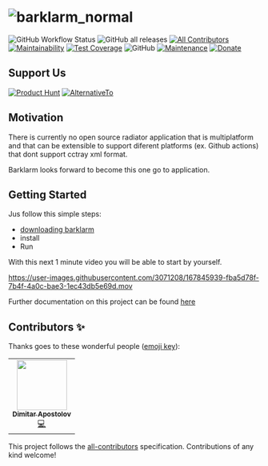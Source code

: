 # ![barklarm_normal](https://user-images.githubusercontent.com/3071208/167244374-da18da7a-f52a-4f25-aa9e-c71476647c9c.png)

![GitHub Workflow Status](https://img.shields.io/github/workflow/status/kanekotic/barklarm/Build%20%26%20Publish)
![GitHub all releases](https://img.shields.io/github/downloads/kanekotic/barklarm/total)
[![All Contributors](https://img.shields.io/badge/all_contributors-1-orange.svg?style=flat-square)](#contributors-)
[![Maintainability](https://api.codeclimate.com/v1/badges/2722ae6ccb495529d393/maintainability)](https://codeclimate.com/github/kanekotic/barklarm/maintainability)
[![Test Coverage](https://api.codeclimate.com/v1/badges/2722ae6ccb495529d393/test_coverage)](https://codeclimate.com/github/kanekotic/barklarm/test_coverage)
![GitHub](https://img.shields.io/github/license/kanekotic/barklarm)
[![Maintenance](https://img.shields.io/badge/Maintained%3F-yes-green.svg)](https://GitHub.com/kanekotic/endomondo-unofficial-api/graphs/commit-activity)
[![Donate](https://img.shields.io/badge/Donate-PayPal-green.svg)](https://www.paypal.me/kanekotic/)

## Support Us

[![Product Hunt](https://img.shields.io/badge/Product%20Hunt-like-blue?style=for-the-badge)](https://www.producthunt.com/posts/barklarm)
[![AlternativeTo](https://img.shields.io/badge/alternativeto.net-like-blue?style=for-the-badge)](https://alternativeto.net/software/barklarm/about/)

## Motivation

There is currently no open source radiator application that is multiplatform and that can be extensible to support
diferent platforms (ex. Github actions) that dont support cctray xml format.

Barklarm looks forward to become this one go to application.

## Getting Started

Jus follow this simple steps:

- [downloading barklarm](https://github.com/kanekotic/barklarm/releases)
- install
- Run

With this next 1 minute video you will be able to start by yourself.

https://user-images.githubusercontent.com/3071208/167845939-fba5d78f-7b4f-4a0c-bae3-1ec43db5e69d.mov

Further documentation on this project can be found [here](https://www.barklarm.com/docs/intro)

## Contributors ✨

Thanks goes to these wonderful people ([emoji key](https://allcontributors.org/docs/en/emoji-key)):

<!-- ALL-CONTRIBUTORS-LIST:START - Do not remove or modify this section -->
<!-- prettier-ignore-start -->
<!-- markdownlint-disable -->
<table>
  <tr>
    <td align="center"><a href="https://github.com/pehota"><img src="https://avatars.githubusercontent.com/u/10498221?v=4?s=100" width="100px;" alt=""/><br /><sub><b>Dimitar Apostolov</b></sub></a><br /><a href="https://github.com/kanekotic/barklarm/commits?author=pehota" title="Code">💻</a></td>
  </tr>
</table>

<!-- markdownlint-restore -->
<!-- prettier-ignore-end -->

<!-- ALL-CONTRIBUTORS-LIST:END -->

This project follows the [all-contributors](https://github.com/all-contributors/all-contributors) specification.
Contributions of any kind welcome!
